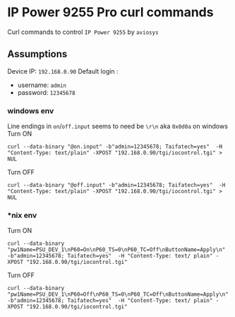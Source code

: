 # IP Power 9255 Pro curl commands

Curl commands to control `IP Power 9255` by `aviosys`

## Assumptions
Device IP: `192.168.0.90` 
Default login :
   - username: `admin`
   - password: `12345678` 

### windows env ##
Line endings in `on`/`off.input` seems to need be `\r\n` aka `0x0d0a` on windows
Turn ON
```
curl --data-binary "@on.input" -b"admin=12345678; Taifatech=yes"  -H "Content-Type: text/plain" -XPOST "192.168.0.90/tgi/iocontrol.tgi" > NUL
```

Turn OFF
```
curl --data-binary "@off.input" -b"admin=12345678; Taifatech=yes"  -H "Content-Type: text/plain" -XPOST "192.168.0.90/tgi/iocontrol.tgi" > NUL
```
### *nix env 
Turn ON
```
curl --data-binary "pw1Name=PSU_DEV_1\nP60=On\nP60_TS=0\nP60_TC=Off\nButtonName=Apply\n" -b"admin=12345678; Taifatech=yes"  -H "Content-Type: text/ plain" -XPOST "192.168.0.90/tgi/iocontrol.tgi"
```
Turn OFF
```
curl --data-binary "pw1Name=PSU_DEV_1\nP60=Off\nP60_TS=0\nP60_TC=Off\nButtonName=Apply\n" -b"admin=12345678; Taifatech=yes"  -H "Content-Type: text/ plain" -XPOST "192.168.0.90/tgi/iocontrol.tgi"
```
